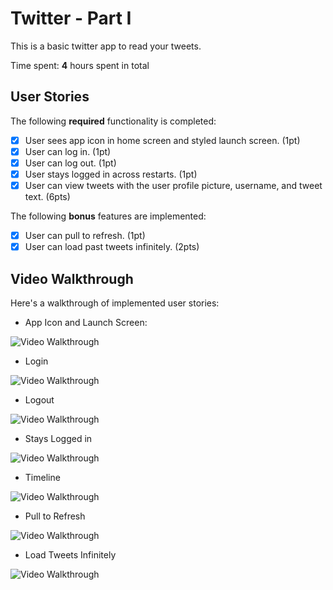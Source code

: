 # Twitter - Part I

This is a basic twitter app to read your tweets.

Time spent: **4** hours spent in total

## User Stories

The following **required** functionality is completed:

- [x] User sees app icon in home screen and styled launch screen. (1pt)
- [x] User can log in. (1pt)
- [x] User can log out. (1pt)
- [x] User stays logged in across restarts. (1pt)
- [x] User can view tweets with the user profile picture, username, and tweet text. (6pts)

The following **bonus** features are implemented:

- [x] User can pull to refresh. (1pt)
- [x] User can load past tweets infinitely. (2pts)

## Video Walkthrough

Here's a walkthrough of implemented user stories:

- App Icon and Launch Screen:

<img src='http://g.recordit.co/D9ifVJoS29.gif' title='Video Walkthrough' width='' alt='Video Walkthrough' />

- Login

<img src='http://g.recordit.co/8gKyMlvFPK.gif' title='Video Walkthrough' width='' alt='Video Walkthrough' />

- Logout

<img src='http://g.recordit.co/NTTIZ7eKO1.gif' title='Video Walkthrough' width='' alt='Video Walkthrough' />

- Stays Logged in

<img src='http://g.recordit.co/B0Lb9AhHCH.gif' title='Video Walkthrough' width='' alt='Video Walkthrough' />

- Timeline

<img src='http://g.recordit.co/xM7G8CFuMb.gif' title='Video Walkthrough' width='' alt='Video Walkthrough' />

- Pull to Refresh

<img src='http://g.recordit.co/ZAKdJyHBOo.gif' title='Video Walkthrough' width='' alt='Video Walkthrough' />

- Load Tweets Infinitely

<img src='http://g.recordit.co/2vslfeExu6.gif' title='Video Walkthrough' width='' alt='Video Walkthrough' />






